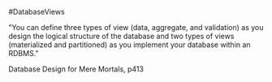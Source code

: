 #DatabaseViews

"You can define three types of view (data, aggregate, and validation) as you design the logical structure of the database and two types of views (materialized and partitioned) as you implement your database within an RDBMS."

Database Design for Mere Mortals, p413